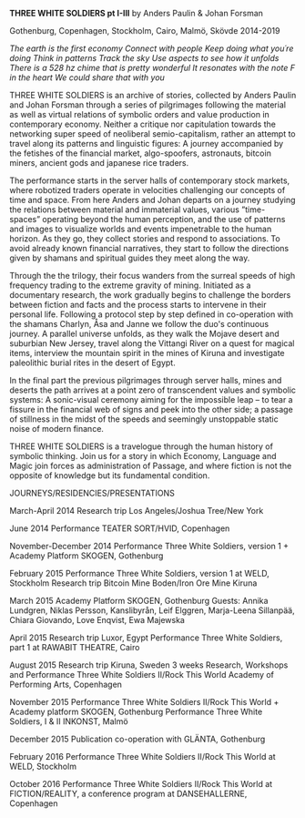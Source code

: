 **THREE WHITE SOLDIERS pt I-III**
by Anders Paulin & Johan Forsman

Gothenburg, Copenhagen, Stockholm, Cairo, Malmö, Skövde 2014-2019


*The earth is the first economy
Connect with people
Keep doing what you´re doing
Think in patterns
Track the sky
Use aspects
to see how it unfolds
There is a 528 hz chime
that is pretty wonderful
It resonates with the note F in the heart
We could share that with you*

THREE WHITE SOLDIERS is an archive of stories, collected by Anders Paulin and Johan Forsman through a series of pilgrimages following the material as well as virtual relations of symbolic orders and value production in contemporary economy. Neither a critique nor capitulation towards the networking super speed of neoliberal semio-capitalism, rather an attempt to travel along its patterns and linguistic figures: A journey accompanied by the fetishes of the financial market, algo-spoofers, astronauts, bitcoin miners, ancient gods and japanese rice traders.

The performance starts in the server halls of contemporary stock markets, where robotized traders operate in velocities challenging our concepts of time and space. From here Anders and Johan departs on a journey studying the relations between material and immaterial values, various ”time- spaces” operating beyond the human perception, and the use of patterns and images to visualize worlds and events impenetrable to the human horizon. As they go, they collect stories and respond to associations. To avoid already known financial narratives, they start to follow the directions given by shamans and spiritual guides they meet along the way.

Through the the trilogy, their focus wanders from the surreal speeds of high frequency trading to the extreme gravity of mining. Initiated as a documentary research, the work gradually begins to challenge the borders between fiction and facts and the process starts to intervene in their personal life. Following a protocol step by step defined in co-operation with the shamans Charlyn, Åsa and Janne we follow the duo's continuous journey. A parallel universe unfolds, as they walk the Mojave desert and suburbian New Jersey, travel along the Vittangi River on a quest for magical items, interview the mountain spirit in the mines of Kiruna and investigate paleolithic burial rites in the desert of Egypt.

In the final part the previous pilgrimages through server halls, mines and deserts the path arrives at a point zero of transcendent values and symbolic systems: A sonic-visual ceremony aiming for the impossible leap – to tear a fissure in the financial web of signs and peek into the other side; a passage of stillness in the midst of the speeds and seemingly unstoppable static noise of modern finance.

THREE WHITE SOLDIERS is a travelogue through the human history of symbolic thinking. Join us for a story in which Economy, Language and Magic join forces as administration of Passage, and where fiction is not the opposite of knowledge but its fundamental condition.

JOURNEYS/RESIDENCIES/PRESENTATIONS

March-April 2014
Research trip Los Angeles/Joshua Tree/New York

June 2014
Performance TEATER SORT/HVID, Copenhagen

November-December 2014
Performance Three White Soldiers, version 1 + Academy Platform SKOGEN, Gothenburg

February 2015
Performance Three White Soldiers, version 1 at WELD, Stockholm
Research trip Bitcoin Mine Boden/Iron Ore Mine Kiruna

March 2015
Academy Platform SKOGEN, Gothenburg
Guests: Annika Lundgren, Niklas Persson, Kanslibyrån, Leif Elggren, Marja-Leena Sillanpää, Chiara Giovando, Love Enqvist, Ewa Majewska

April 2015
Research trip Luxor, Egypt
Performance Three White Soldiers, part 1 at RAWABIT THEATRE, Cairo

August 2015
Research trip Kiruna, Sweden
3 weeks Research, Workshops and Performance Three White Soldiers II/Rock This World
Academy of Performing Arts, Copenhagen

November 2015
Performance Three White Soldiers II/Rock This World + Academy platform SKOGEN, Gothenburg
Performance Three White Soldiers, I & II INKONST, Malmö

December 2015
Publication co-operation with GLÄNTA, Gothenburg

February 2016
Performance Three White Soldiers II/Rock This World at WELD, Stockholm

October 2016
Performance Three White Soldiers II/Rock This World at FICTION/REALITY, a conference program at DANSEHALLERNE, Copenhagen



